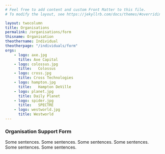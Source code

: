 ```yaml
---
# Feel free to add content and custom Front Matter to this file.
# To modify the layout, see https://jekyllrb.com/docs/themes/#overriding-theme-defaults

layout: twocolumn
title: Organisations
permalink: /organisations/form
thisname: Organisation
theothername: Individual
theotherpage: "/individuals/form"
orgs:
    - logo: axe.jpg
      title: Axe Capital
    - logo: colossus.jpg
      title:   Colossus
    - logo: cross.jpg
      title: Cross Technologies
    - logo: hampton.jpg
      title:   Hampton DeVille
    - logo: planet.jpg
      title: Daily Planet
    - logo: spider.jpg
      title:   SPECTRE
    - logo: westworld.jpg
      title: Westworld
---
```


### Organisation Support Form

Some sentences. Some sentences. Some sentences. Some sentences. Some sentences. Some sentences. 

